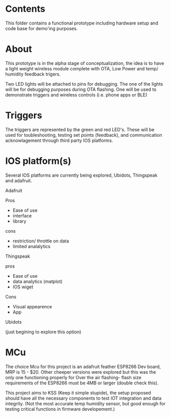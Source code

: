 # Contents

This folder contains a functional prototype including hardware setup and code base for demo'ing purposes. 

# About
This prototype is in the alpha stage of conceptualization, the idea is to have a light weight wireless module complete with OTA, Low Power and temp/ humidity feedback trigers. 

Two LED lights will be attached to pins for debugging.  The one of the lights will be for debugging purposes during OTA flashing.  One will be used to demonstrate triggers and wireless controls (i.e. phone apps or BLE)

# Triggers

The triggers are represented by the green and red LED's.  These will be used for toubleshooting, testing set points (feedback), and communication acknowlagement through third party IOS platforms.

# IOS platform(s)

Several IOS platforms are currently being explored, Ubidots, Thingspeak and adafruit.

Adafruit 

Pros 
- Ease of use
- interface
- library

cons
- restriction/ throttle on data
- limited analalytics

Thingspeak

pros
- Ease of use
- data analytics (matplot)
- IOS wiget

Cons 
- Visual appearence
- App 

Ubidots

(just begining to explore this option)


# MCu

The choice Mcu for this project is an adafruit feather ESP8266 Dev board, MRP is  15 - $20. Other cheeper versions were explored but this was the only one functioning properly for Over the air flashing- flash size requirements of the ESP8266 must be 4MB or larger (double check this).

This project aims to KSS (Keep it simple stupide), the setup proposed should have all the necessary components to test IOT integration and data integrity. (Not the most accurate temp humidity sensor, but good enough for testing critical functions in firmware developement.)



